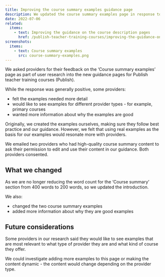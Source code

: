 ```yaml
---
title: Improving the course summary examples guidance page
description: We updated the course summary examples page in response to provider feedback
date: 2022-07-06
related:
  items:
    - text: Improving the guidance on the course description pages
      href: /publish-teacher-training-courses/improving-the-guidance-on-the-course-description-pages/
screenshots:
  items:
    - text: Course summary examples
      src: course-summary-examples.png
---
```


We asked providers for their feedback on the ‘Course summary examples’ page as part of user research into the new guidance pages for Publish teacher training courses (Publish).

While the response was generally positive, some providers:

- felt the examples needed more detail
- would like to see examples for different provider types - for example, primary courses
- wanted more information about why the examples are good

Originally, we created the examples ourselves, making sure they follow best practice and our guidance. However, we felt that using real examples as the basis for our examples would resonate more with providers.

We emailed two providers who had high-quality course summary content to ask their permission to edit and use their content in our guidance. Both providers consented.

## What we changed

As we are no longer reducing the word count for the ‘Course summary’ section from 400 words to 200 words, so we updated the introduction.

We also:

- changed the two course summary examples
- added more information about why they are good examples

## Future considerations

Some providers in our research said they would like to see examples that are most relevant to what type of provider they are and what kind of course they offer.

We could investigate adding more examples to this page or making the content dynamic - the content would change depending on the provider type.
